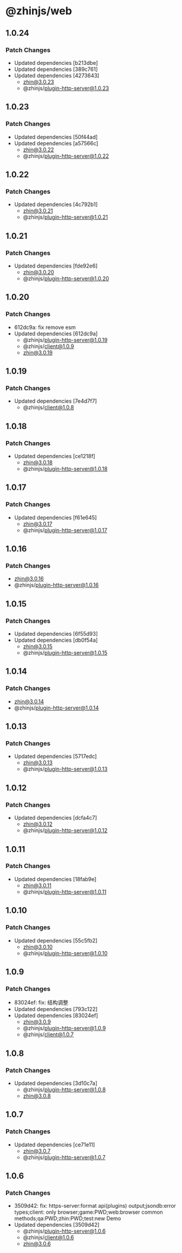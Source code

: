 # @zhinjs/web

## 1.0.24

### Patch Changes

- Updated dependencies [b213dbe]
- Updated dependencies [389c761]
- Updated dependencies [4273643]
  - zhin@3.0.23
  - @zhinjs/plugin-http-server@1.0.23

## 1.0.23

### Patch Changes

- Updated dependencies [50f44ad]
- Updated dependencies [a57566c]
  - zhin@3.0.22
  - @zhinjs/plugin-http-server@1.0.22

## 1.0.22

### Patch Changes

- Updated dependencies [4c792b1]
  - zhin@3.0.21
  - @zhinjs/plugin-http-server@1.0.21

## 1.0.21

### Patch Changes

- Updated dependencies [fde92e6]
  - zhin@3.0.20
  - @zhinjs/plugin-http-server@1.0.20

## 1.0.20

### Patch Changes

- 612dc9a: fix remove esm
- Updated dependencies [612dc9a]
  - @zhinjs/plugin-http-server@1.0.19
  - @zhinjs/client@1.0.9
  - zhin@3.0.19

## 1.0.19

### Patch Changes

- Updated dependencies [7e4d7f7]
  - @zhinjs/client@1.0.8

## 1.0.18

### Patch Changes

- Updated dependencies [ce1218f]
  - zhin@3.0.18
  - @zhinjs/plugin-http-server@1.0.18

## 1.0.17

### Patch Changes

- Updated dependencies [f61e645]
  - zhin@3.0.17
  - @zhinjs/plugin-http-server@1.0.17

## 1.0.16

### Patch Changes

- zhin@3.0.16
- @zhinjs/plugin-http-server@1.0.16

## 1.0.15

### Patch Changes

- Updated dependencies [6f55d93]
- Updated dependencies [db0f54a]
  - zhin@3.0.15
  - @zhinjs/plugin-http-server@1.0.15

## 1.0.14

### Patch Changes

- zhin@3.0.14
- @zhinjs/plugin-http-server@1.0.14

## 1.0.13

### Patch Changes

- Updated dependencies [5717edc]
  - zhin@3.0.13
  - @zhinjs/plugin-http-server@1.0.13

## 1.0.12

### Patch Changes

- Updated dependencies [dcfa4c7]
  - zhin@3.0.12
  - @zhinjs/plugin-http-server@1.0.12

## 1.0.11

### Patch Changes

- Updated dependencies [18fab9e]
  - zhin@3.0.11
  - @zhinjs/plugin-http-server@1.0.11

## 1.0.10

### Patch Changes

- Updated dependencies [55c5fb2]
  - zhin@3.0.10
  - @zhinjs/plugin-http-server@1.0.10

## 1.0.9

### Patch Changes

- 83024ef: fix: 结构调整
- Updated dependencies [793c122]
- Updated dependencies [83024ef]
  - zhin@3.0.9
  - @zhinjs/plugin-http-server@1.0.9
  - @zhinjs/client@1.0.7

## 1.0.8

### Patch Changes

- Updated dependencies [3d10c7a]
  - @zhinjs/plugin-http-server@1.0.8
  - zhin@3.0.8

## 1.0.7

### Patch Changes

- Updated dependencies [ce71e11]
  - zhin@3.0.7
  - @zhinjs/plugin-http-server@1.0.7

## 1.0.6

### Patch Changes

- 3509d42: fix: https-server:format api(plugins) output;jsondb:error types;client: only browser;game:PWD;web:browser common methods;qa:PWD;zhin:PWD;test:new Demo
- Updated dependencies [3509d42]
  - @zhinjs/plugin-http-server@1.0.6
  - @zhinjs/client@1.0.6
  - zhin@3.0.6
